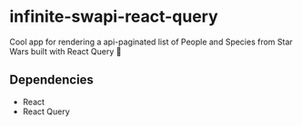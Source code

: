 # infinite-swapi-react-query
Cool app for rendering a api-paginated list of People and Species from Star Wars built with React Query 🌺

## Dependencies
- React
- React Query